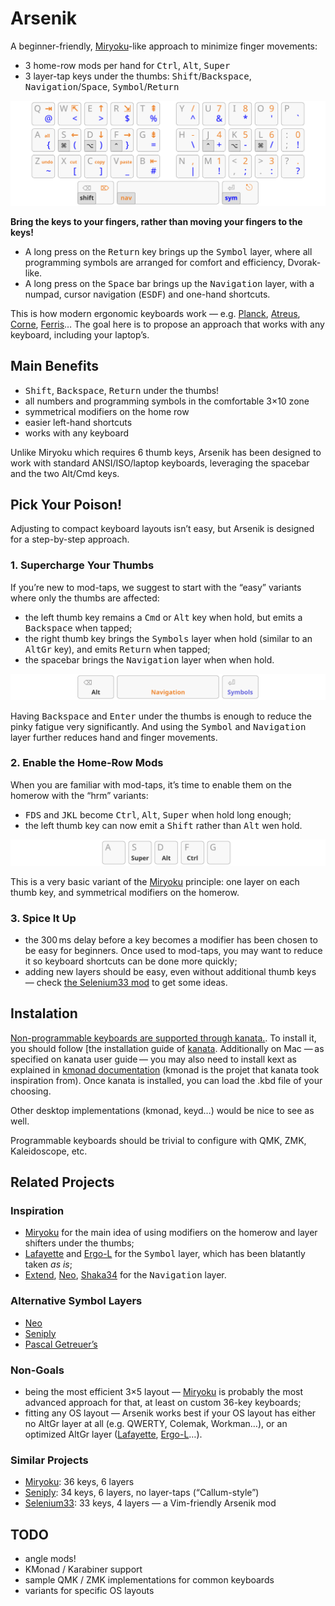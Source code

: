 Arsenik
================================================================================

A beginner-friendly, [Miryoku][1]-like approach to minimize finger movements:

- 3 home-row mods per hand for <kbd>Ctrl</kbd>, <kbd>Alt</kbd>, <kbd>Super</kbd>
- 3 layer-tap keys under the thumbs: <kbd>Shift</kbd>/<kbd>Backspace</kbd>,
<kbd>Navigation</kbd>/<kbd>Space</kbd>, <kbd>Symbol</kbd>/<kbd>Return</kbd>

![base, navigation and sym layers on a 33-key keyboard](img/all.svg)

**Bring the keys to your fingers, rather than moving your fingers to the keys!**

- A long press on the <kbd>Return</kbd> key brings up the <kbd>Symbol</kbd>
layer, where all programming symbols are arranged for comfort and efficiency,
Dvorak-like.
- A long press on the <kbd>Space</kbd> bar brings up the <kbd>Navigation</kbd>
layer, with a numpad, cursor navigation (<kbd>ESDF</kbd>) and one-hand shortcuts.

This is how modern ergonomic keyboards work — e.g. [Planck][47], [Atreus][44],
[Corne][42], [Ferris][34]… The goal here is to propose an approach that works
with any keyboard, including your laptop’s.

[47]: https://olkb.com/collections/planck
[44]: https://atreus.technomancy.us
[42]: https://github.com/foostan/crkbd
[34]: https://github.com/pierrechevalier83/ferris


Main Benefits
--------------------------------------------------------------------------------

- <kbd>Shift</kbd>, <kbd>Backspace</kbd>, <kbd>Return</kbd> under the thumbs!
- all numbers and programming symbols in the comfortable 3×10 zone
- symmetrical modifiers on the home row
- easier left-hand shortcuts
- works with any keyboard

Unlike Miryoku which requires 6 thumb keys, Arsenik has been designed to work
with standard ANSI/ISO/laptop keyboards, leveraging the spacebar and the two
Alt/Cmd keys.


Pick Your Poison!
--------------------------------------------------------------------------------

Adjusting to compact keyboard layouts isn’t easy, but Arsenik is designed for
a step-by-step approach.

### 1. Supercharge Your Thumbs

If you’re new to mod-taps, we suggest to start with the “easy” variants where
only the thumbs are affected:

- the left thumb key remains a <kbd>Cmd</kbd> or <kbd>Alt</kbd> key when hold,
but emits a <kbd>Backspace</kbd> when tapped;
- the right thumb key brings the <kbd>Symbols</kbd> layer when hold (similar to
an <kbd>AltGr</kbd> key), and emits <kbd>Return</kbd> when tapped;
- the spacebar brings the <kbd>Navigation</kbd> layer when when hold.

![alt, navigation and sym layers under the thumbs](img/base_easy.svg)

Having <kbd>Backspace</kbd> and <kbd>Enter</kbd> under the thumbs is enough to
reduce the pinky fatigue very significantly. And using the <kbd>Symbol</kbd>
and <kbd>Navigation</kbd> layer further reduces hand and finger movements.

### 2. Enable the Home-Row Mods

When you are familiar with mod-taps, it’s time to enable them on the homerow
with the “hrm” variants:

- <kbd>FDS</kbd> and <kbd>JKL</kbd> become <kbd>Ctrl</kbd>, <kbd>Alt</kbd>,
<kbd>Super</kbd> when hold long enough;
- the left thumb key can now emit a <kbd>Shift</kbd> rather than <kbd>Alt</kbd>
wen hold.

![homerow mods on SDF keys](img/base_hrm.svg)

This is a very basic variant of the [Miryoku][1] principle: one layer on each
thumb key, and symmetrical modifiers on the homerow.

### 3. Spice It Up

- the 300 ms delay before a key becomes a modifier has been chosen to be easy
for beginners. Once used to mod-taps, you may want to reduce it so keyboard
shortcuts can be done more quickly;
- adding new layers should be easy, even without additional thumb keys — check
[the Selenium33 mod][11] to get some ideas.


Instalation
--------------------------------------------------------------------------------

[Non-programmable keyboards are supported through kanata.](kanata). To install
it, you should follow [the installation guide of
[kanata](https://github.com/jtroo/kanata?tab=readme-ov-file#usage). Additionally
on Mac — as specified on kanata user guide — you may also need to install
kext as explained in [kmonad
documentation](https://github.com/kmonad/kmonad/blob/master/doc/installation.md#macos)
(kmonad is the projet that kanata took inspiration from). Once kanata is
installed, you can load the .kbd file of your choosing.


Other desktop implementations (kmonad, keyd…) would be nice to see as well.

Programmable keyboards should be trivial to configure with QMK, ZMK,
Kaleidoscope, etc.


Related Projects
--------------------------------------------------------------------------------

### Inspiration

- [Miryoku][1] for the main idea of using modifiers on the homerow and layer
shifters under the thumbs;
- [Lafayette][2] and [Ergo-L][3] for the <kbd>Symbol</kbd> layer, which has been
blatantly taken *as is*;
- [Extend][4], [Neo][5], [Shaka34][6] for the <kbd>Navigation</kbd> layer.

### Alternative Symbol Layers

- [Neo][5]
- [Seniply][7]
- [Pascal Getreuer’s][8]

### Non-Goals

- being the most efficient 3×5 layout — [Miryoku][1] is probably the most
advanced approach for that, at least on custom 36-key keyboards;
- fitting any OS layout — Arsenik works best if your OS layout has either no
AltGr layer at all (e.g. QWERTY, Colemak, Workman…), or an optimized AltGr layer
([Lafayette][2], [Ergo-L][3]…).

### Similar Projects

- [Miryoku][1]: 36 keys, 6 layers
- [Seniply][7]: 34 keys, 6 layers, no layer-taps (“Callum-style”)
- [Selenium33][11]: 33 keys, 4 layers — a Vim-friendly Arsenik mod

<!-- https://jasoncarloscox.com/writing/combo-mods/ -->

[1]: https://github.com/manna-harbour/miryoku
[2]: https://qwerty-lafayette.org/42
[3]: https://ergol.org
[4]: https://dreymar.colemak.org/layers-extend.html
[5]: https://neo-layout.org
[6]: https://github.com/lobre/shaka34
[7]: https://stevep99.github.io/seniply/
[8]: https://getreuer.info/posts/keyboards/symbol-layer/#my-symbol-layer
[11]: mods/selenium33


TODO
--------------------------------------------------------------------------------

- angle mods!
- KMonad / Karabiner support
- sample QMK / ZMK implementations for common keyboards
- variants for specific OS layouts
